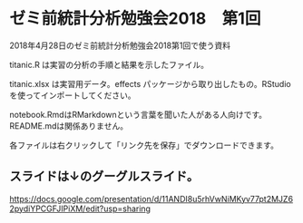 # ゼミ前統計分析勉強会2018　第1回
2018年4月28日のゼミ前統計分析勉強会2018第1回で使う資料

titanic.R は実習の分析の手順と結果を示したファイル。

titanic.xlsx は実習用データ。effects パッケージから取り出したもの。RStudioを使ってインポートしてください。

notebook.RmdはRMarkdownという言葉を聞いた人がある人向けです。README.mdは関係ありません。

各ファイルは右クリックして「リンク先を保存」でダウンロードできます。

## スライドは↓のグーグルスライド。
https://docs.google.com/presentation/d/11ANDI8u5rhVwNiMKyv77pt2MJZ62pydiYPCGFJIPiXM/edit?usp=sharing
